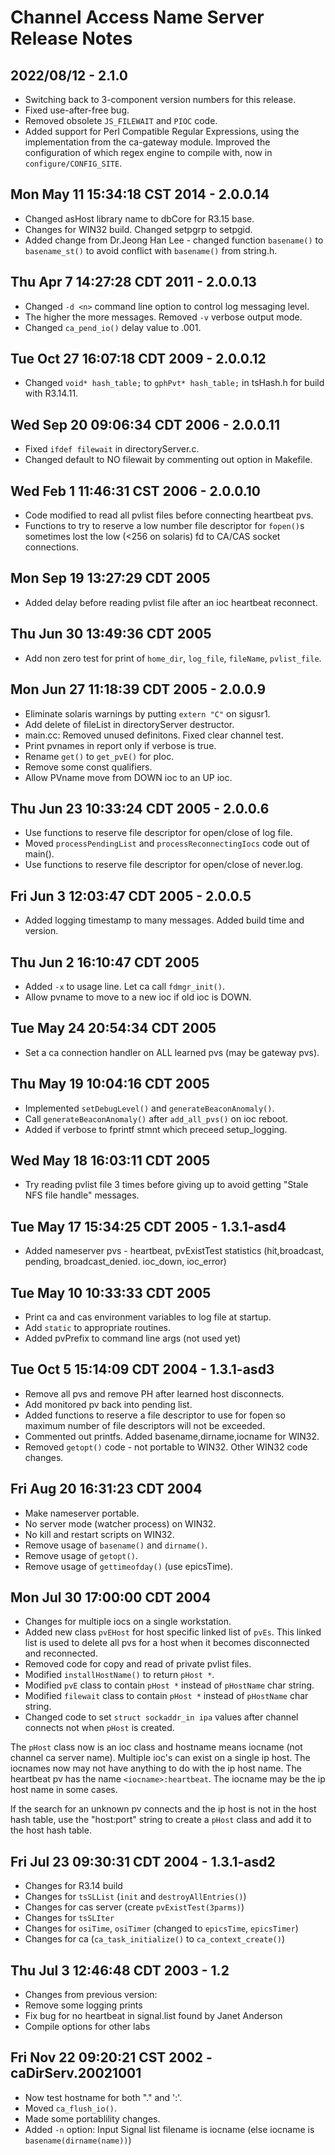 # Channel Access Name Server Release Notes

## 2022/08/12 - 2.1.0

* Switching back to 3-component version numbers for this release.
* Fixed use-after-free bug.
* Removed obsolete `JS_FILEWAIT` and `PIOC` code.
* Added support for Perl Compatible Regular Expressions, using the
implementation from the ca-gateway module. Improved the configuration of
which regex engine to compile with, now in `configure/CONFIG_SITE`.

## Mon May 11 15:34:18 CST 2014 - 2.0.0.14

* Changed asHost library name to dbCore for R3.15 base.
* Changes for WIN32 build. Changed setpgrp to setpgid.
* Added change from Dr.Jeong Han Lee - changed function `basename()` to `basename_st()` to avoid conflict with `basename()` from string.h.

## Thu Apr  7 14:27:28 CDT 2011 - 2.0.0.13

* Changed `-d <n>` command line option to control log messaging level.
* The higher the more messages.  Removed `-v` verbose output mode.
* Changed `ca_pend_io()` delay value to .001.

## Tue Oct 27 16:07:18 CDT 2009 - 2.0.0.12

* Changed `void* hash_table;` to `gphPvt* hash_table;` in tsHash.h for build with R3.14.11.

## Wed Sep 20 09:06:34 CDT 2006 - 2.0.0.11

* Fixed `ifdef filewait` in directoryServer.c.
* Changed default to NO filewait by commenting out option in Makefile.

## Wed Feb  1 11:46:31 CST 2006 - 2.0.0.10

* Code modified to read all pvlist files before connecting heartbeat pvs.
* Functions to try to reserve a low number file descriptor for `fopen()`s sometimes lost the low (<256 on solaris) fd to CA/CAS socket connections.

## Mon Sep 19 13:27:29 CDT 2005

* Added delay before reading pvlist file after an ioc heartbeat reconnect.

## Thu Jun 30 13:49:36 CDT 2005

* Add non zero test for print of `home_dir`, `log_file`, `fileName`, `pvlist_file`.

## Mon Jun 27 11:18:39 CDT 2005 - 2.0.0.9

* Eliminate solaris warnings by putting `extern "C"` on sigusr1.
* Add delete of fileList in directoryServer destructor.
* main.cc: Removed unused definitons. Fixed clear channel test.
* Print pvnames in report only if verbose is true.
* Rename `get()` to `get_pvE()` for pIoc.
* Remove some const qualifiers.
* Allow PVname move from DOWN ioc to an UP ioc.

## Thu Jun 23 10:33:24 CDT 2005 - 2.0.0.6

* Use functions to reserve file descriptor for open/close of log file.
* Moved `processPendingList` and `processReconnectingIocs` code out of main().
* Use functions to reserve file descriptor for open/close of never.log.

## Fri Jun  3 12:03:47 CDT 2005 - 2.0.0.5

* Added logging timestamp to many messages. Added build time and version.

## Thu Jun  2 16:10:47 CDT 2005

* Added `-x` to usage line.  Let ca call `fdmgr_init()`.
* Allow pvname to move to a new ioc if old ioc is DOWN.

## Tue May 24 20:54:34 CDT 2005

* Set a ca connection handler on ALL learned pvs (may be gateway pvs).

## Thu May 19 10:04:16 CDT 2005

* Implemented `setDebugLevel()` and `generateBeaconAnomaly()`.
* Call `generateBeaconAnomaly()` after `add_all_pvs()` on ioc reboot.
* Added if verbose to fprintf stmnt which preceed setup_logging.

## Wed May 18 16:03:11 CDT 2005

* Try reading pvlist file 3 times before giving up to avoid getting "Stale NFS file handle" messages.

## Tue May 17 15:34:25 CDT 2005 - 1.3.1-asd4

* Added nameserver pvs - heartbeat, pvExistTest statistics (hit,broadcast, pending, broadcast_denied. ioc_down, ioc_error)

## Tue May 10 10:33:33 CDT 2005

* Print ca and cas environment variables to log file at startup.
* Add `static` to appropriate routines.
* Added pvPrefix to command line args (not used yet)

## Tue Oct  5 15:14:09 CDT 2004 - 1.3.1-asd3

* Remove all pvs and remove PH after learned host disconnects.
* Add monitored pv back into pending list.
* Added functions to reserve a file descriptor to use for fopen so maximum number of file descriptors will not be exceeded.
* Commented out printfs. Added basename,dirname,iocname for WIN32.
* Removed `getopt()` code - not portable to WIN32. Other WIN32 code changes.

## Fri Aug 20 16:31:23 CDT 2004

* Make nameserver portable.
* No server mode (watcher process) on WIN32.
* No kill and restart scripts on WIN32.
* Remove usage of `basename()` and `dirname()`.
* Remove usage of `getopt()`.
* Remove usage of `gettimeofday()` (use epicsTime).

## Mon Jul 30 17:00:00 CDT 2004

* Changes for multiple iocs on a single workstation.
* Added new class `pvEHost` for host specific linked list of `pvEs`. This linked list is used to delete all pvs for a host when it becomes disconnected and reconnected.
* Removed code for copy and read of private pvlist files.
* Modified `installHostName()` to return `pHost *`.
* Modified `pvE` class to contain `pHost *` instead of `pHostName` char string.
* Modified `filewait` class to contain `pHost *` instead of `pHostName` char string.
* Changed code to set `struct sockaddr_in ipa` values after channel connects not when `pHost` is created.

The `pHost` class now is an ioc class and hostname means iocname (not channel ca server name). Multiple ioc's can exist on a single ip host. The iocnames now may not have anything to do with the ip host name. The heartbeat pv has the name `<iocname>:heartbeat`. The iocname may be the ip host name in some cases.

If the search for an unknown pv connects and the ip host is not in the host hash table, use the "host:port" string to create a `pHost` class and add it to the host hash table.

## Fri Jul 23 09:30:31 CDT 2004 - 1.3.1-asd2

* Changes for R3.14 build
* Changes for `tsSLList` (`init` and `destroyAllEntries()`)
* Changes for cas server (create `pvExistTest(3parms)`)
* Changes for `tsSLIter`
* Changes for `osiTime`, `osiTimer` (changed to `epicsTime`, `epicsTimer`)
* Changes for ca (`ca_task_initialize()` to `ca_context_create()`)

## Thu Jul  3 12:46:48 CDT 2003 - 1.2

* Changes from previous version:
* Remove some logging prints
* Fix bug for no heartbeat in signal.list found by Janet Anderson
* Compile options for other labs

## Fri Nov 22 09:20:21 CST 2002 - caDirServ.20021001

* Now test hostname for both "." and ':'.
* Moved `ca_flush_io()`.
* Made some portablility changes.
* Added `-n` option: Input Signal list filename is iocname (else iocname is `basename(dirname(name))`)

